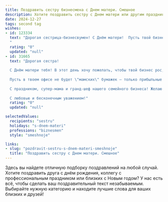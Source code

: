 ```yaml
---
title: Поздравить сестру бизнесмена с Днем матери. Смешное
description: Хотите поздравить сестру с Днем матери или другим праздником? Наш ИИ создаст незабываемое поздравление, а вы обязательно выделитесь среди других.  
date: 2024-12-27
tags: second tag
wishes:
- id: 123334
  text: "Дорогая сестрица-бизнесвумен! С Днём матери!  Пусть твой бизнес процветает, как твой талант к зарабатыванию денег, а дети будут любить тебя так же сильно, как ты любишь…  свои выгодные сделки!  Успехов тебе во всех начинаниях,  главное –  не забывай, что лучший капитал – это семья!
  "
  rating: "0"
  updated: "null"
- id: 31665
  text: "Дорогая сестра!
  
  С Днём матери тебя! В этот день хочу пожелать, чтобы твой бизнес рос, как на дрожжах, а количество клиентов было так же велико, как твоя любовь к своим детям!
  
  Пусть в твоем офисе не будет \"мамских\" бумажек — только прибыльные контракты и удачные сделки. А если вдруг что-то пойдет не так, всегда помни: ты — не просто бизнесмен, ты — мама! А значит, у тебя в запасе есть миллион креативных идей и хитрых планов!
  
  С праздником, супер-мама и гранд-шеф нашего семейного бизнеса! Желаю тебе счастья, удачи и чтобы все твои трюки с “размножением” прибыли срабатывали с точностью до копейки!
  
  С любовью и бесконечным уважением!"
  rating: "0"
  updated: "null"

selectedValues:
  recipients: "sestru"
  holidays: "s-dnem-materi"
  professions: "biznesmen"
  style: "smeshnoje"

links:
- slug: "pozdravit-sestru-s-dnem-materi-smeshnoje"
  title: "Поздравить сестру с Днем матери. Смешное"
---
```


Здесь вы найдете отличную подборку поздравлений на любой случай.
Хотите поздравить друга с днём рождения, коллегу с профессиональным праздником или близких с Новым годом? У нас есть всё, чтобы сделать ваш поздравительный текст незабываемым. Выбирайте нужную категорию и находите лучшие слова для ваших близких и друзей!

